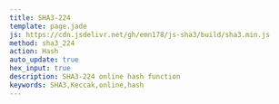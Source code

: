 ```yaml
---
title: SHA3-224
template: page.jade
js: https://cdn.jsdelivr.net/gh/emn178/js-sha3/build/sha3.min.js
method: sha3_224
action: Hash
auto_update: true
hex_input: true
description: SHA3-224 online hash function
keywords: SHA3,Keccak,online,hash
---
```

